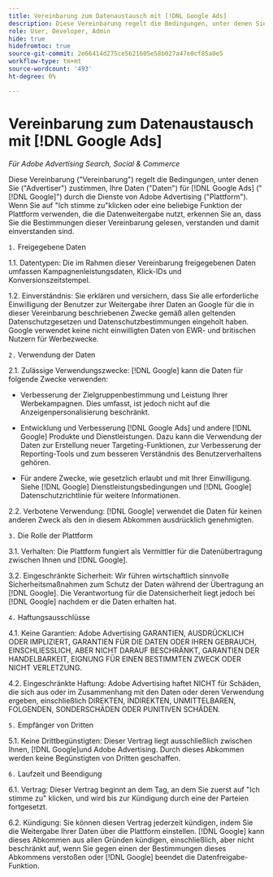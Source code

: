 ```yaml
---
title: Vereinbarung zum Datenaustausch mit [!DNL Google Ads]
description: Diese Vereinbarung regelt die Bedingungen, unter denen Sie zustimmen, Ihre Daten für [!DNL Google Ads] durch die Dienste von Adobe Advertising.
role: User, Developer, Admin
hide: true
hidefromtoc: true
source-git-commit: 2e66414d275ce5621605e58b027a47e0cf85a0e5
workflow-type: tm+mt
source-wordcount: '493'
ht-degree: 0%

---
```


# Vereinbarung zum Datenaustausch mit [!DNL Google Ads]

<!-- In TOC, but hidden from TOC and both external and internal search -->

*Für Adobe Advertising Search, Social &amp; Commerce*

<!-- *Last updated: March 1, 2024* -->

Diese Vereinbarung (&quot;Vereinbarung&quot;) regelt die Bedingungen, unter denen Sie (&quot;Advertiser&quot;) zustimmen, Ihre Daten (&quot;Daten&quot;) für [!DNL Google Ads] (&quot;[!DNL Google]&quot;) durch die Dienste von Adobe Advertising (&quot;Plattform&quot;). Wenn Sie auf &quot;Ich stimme zu&quot;klicken oder eine beliebige Funktion der Plattform verwenden, die die Datenweitergabe nutzt, erkennen Sie an, dass Sie die Bestimmungen dieser Vereinbarung gelesen, verstanden und damit einverstanden sind.

`1.` Freigegebene Daten

1.1. Datentypen: Die im Rahmen dieser Vereinbarung freigegebenen Daten umfassen Kampagnenleistungsdaten, Klick-IDs und Konversionszeitstempel.

1.2. Einverständnis: Sie erklären und versichern, dass Sie alle erforderliche Einwilligung der Benutzer zur Weitergabe ihrer Daten an Google für die in dieser Vereinbarung beschriebenen Zwecke gemäß allen geltenden Datenschutzgesetzen und Datenschutzbestimmungen eingeholt haben. Google verwendet keine nicht einwilligten Daten von EWR- und britischen Nutzern für Werbezwecke.

`2.` Verwendung der Daten

2.1. Zulässige Verwendungszwecke: [!DNL Google] kann die Daten für folgende Zwecke verwenden:

* Verbesserung der Zielgruppenbestimmung und Leistung Ihrer Werbekampagnen. Dies umfasst, ist jedoch nicht auf die Anzeigenpersonalisierung beschränkt.

* Entwicklung und Verbesserung [!DNL Google Ads] und andere [!DNL Google] Produkte und Dienstleistungen. Dazu kann die Verwendung der Daten zur Erstellung neuer Targeting-Funktionen, zur Verbesserung der Reporting-Tools und zum besseren Verständnis des Benutzerverhaltens gehören.

* Für andere Zwecke, wie gesetzlich erlaubt und mit Ihrer Einwilligung. Siehe [!DNL Google] Dienstleistungsbedingungen und [!DNL Google] Datenschutzrichtlinie für weitere Informationen.

2.2. Verbotene Verwendung: [!DNL Google] verwendet die Daten für keinen anderen Zweck als den in diesem Abkommen ausdrücklich genehmigten.

`3.` Die Rolle der Plattform

3.1. Verhalten: Die Plattform fungiert als Vermittler für die Datenübertragung zwischen Ihnen und [!DNL Google].

3.2. Eingeschränkte Sicherheit: Wir führen wirtschaftlich sinnvolle Sicherheitsmaßnahmen zum Schutz der Daten während der Übertragung an [!DNL Google]. Die Verantwortung für die Datensicherheit liegt jedoch bei [!DNL Google] nachdem er die Daten erhalten hat.

`4.` Haftungsausschlüsse

4.1. Keine Garantien: Adobe Advertising GARANTIEN, AUSDRÜCKLICH ODER IMPLIZIERT, GARANTIEN FÜR DIE DATEN ODER IHREN GEBRAUCH, EINSCHLIESSLICH, ABER NICHT DARAUF BESCHRÄNKT, GARANTIEN DER HANDELBARKEIT, EIGNUNG FÜR EINEN BESTIMMTEN ZWECK ODER NICHT VERLETZUNG.

4.2. Eingeschränkte Haftung: Adobe Advertising haftet NICHT für Schäden, die sich aus oder im Zusammenhang mit den Daten oder deren Verwendung ergeben, einschließlich DIREKTEN, INDIREKTEN, UNMITTELBAREN, FOLGENDEN, SONDERSCHÄDEN ODER PUNITIVEN SCHÄDEN.

`5.` Empfänger von Dritten

5.1. Keine Drittbegünstigten: Dieser Vertrag liegt ausschließlich zwischen Ihnen, [!DNL Google]und Adobe Advertising. Durch dieses Abkommen werden keine Begünstigten von Dritten geschaffen.

`6.` Laufzeit und Beendigung

6.1. Vertrag: Dieser Vertrag beginnt an dem Tag, an dem Sie zuerst auf &quot;Ich stimme zu&quot; klicken, und wird bis zur Kündigung durch eine der Parteien fortgesetzt.

6.2. Kündigung: Sie können diesen Vertrag jederzeit kündigen, indem Sie die Weitergabe Ihrer Daten über die Plattform einstellen. [!DNL Google] kann dieses Abkommen aus allen Gründen kündigen, einschließlich, aber nicht beschränkt auf, wenn Sie gegen einen der Bestimmungen dieses Abkommens verstoßen oder [!DNL Google] beendet die Datenfreigabe-Funktion.
